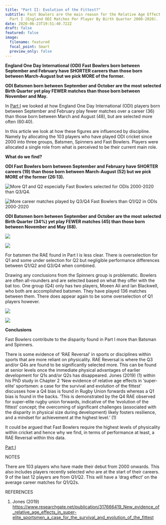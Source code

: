 ```yaml
---
title: "Part II: Evolution of the Fittest?"
subtitle: Fast Bowlers are the main reason for the Relative Age Effect found in
  Part I (England ODI Matches Per Player By Birth Quarter 2000-2020).
date: 2020-06-23T19:51:40.722Z
draft: false
featured: false
image:
  filename: featured
  focal_point: Smart
  preview_only: false
---
```

**England One Day International (ODI) Fast Bowlers born between September and February have SHORTER careers than those born between March-August but we pick MORE of the former.**

**ODI Batsmen born between September and October are the most selected Birth Quarter yet play FEWER matches than those born between November and May.**

In [Part I](https://onemoresummer.co.uk/post/but-weve-just-won-a-world-cup/) we looked at how England One Day International (ODI) players born between September and February play fewer matches over a career (36) than those born between March and August (48), but are selected more often (60:40).

In this article we look at how these figures are influenced by discipline. Namely by allocating the 103 players who have played ODI cricket since 2000 into three groups, Batsmen, Spinners and Fast Bowlers. Players were allocated a single role from what is perceived to be their current main role. 



**What do we find?**

**ODI Fast Bowlers born between September and February have SHORTER careers (19) than those born between March-August (52) but we pick MORE of the former (26:13).**

![More Q1 and Q2 especially Fast Bowlers selected for ODIs 2000-2020 than Q3/Q4.](fastbowlersbyqtrodi2000-2020.png "Number of Fast Bowlers selected for ODIs 2000-2020 By Birth Quarter")

![More career matches played by Q3/Q4 Fast Bowlers than Q1/Q2 in ODIs 2000-2020](fastbowlersmatchesbyqtrodi2000-2020.png "Matches Played By Fast Bowlers By Qtr in ODIs 2000-2020")

**ODI Batsmen born between September and October are the most selected Birth Quarter (34%) yet play FEWER matches (45) than those born between November and May (68).**

![](batsmenbyqtrodi2000-2020.png)

![](matchesperbatsmenbyqtrodi2000-2020.png)

For batsmen the RAE found in Part I is less clear. There is overselection for Q1 and some under selection for Q2 but negligible performance differences between Q1/Q2 and Q3/Q4 when combined.

Drawing any conclusions from the Spinners group is problematic. Bowlers are often all-rounders and are selected based on what they offer with the bat too. One group (Q4) only has two players, Moeen Ali and Ian Blackwell, who both are accomplished batsmen. They have played 136 matches between them. There does appear again to be some overselection of Q1 players however.

![](spinnersselectedbyqtrodi2000-2020.png)

![](matchesperspinnerbyqtrodi2000-2020.png)

**Conclusions**

Fast Bowlers contribute to the disparity found in Part I more than Batsman and Spinners.

There is some evidence of ‘RAE Reversal’ in sports or disciplines within sports that are more reliant on physicality. RAE Reversal is where the Q3 and/or Q4s are found to be significantly selected more. This can be found at senior levels once the immediate physical advantages of earlier development for Q1s and/or Q2s has disappeared. Jones (2019) (1) within his PhD study in Chapter 2 ‘New evidence of relative age effects in ‘super-elite’ sportsmen: a case for the survival and evolution of the fittest’ discusses how a Q4 bias is found in Rugby Union forwards whereas a Q1 bias is found in the backs. ‘This is demonstrated by the Q4 RAE observed for super-elite rugby union forwards, indicative of the ‘evolution of the fittest’ concept; the overcoming of significant challenges (associated with the disparity in physical size during development) likely fosters resilience, and a mindset for achievement at the highest level.’ (1)

It could be argued that Fast Bowlers require the highest levels of physicality within cricket and hence why we find, in terms of performance at least, a RAE Reversal within this data.

[Part I](https://onemoresummer.co.uk/post/but-weve-just-won-a-world-cup/)

NOTES

There are 103 players who have made their debut from 2000 onwards. This also includes players recently selected who are at the start of their careers. 9 of the last 12 players are from Q1/Q2. This will have a ‘drag effect’ on the average career matches for Q1/Q2s.

REFERENCES

1. Jones (2019) <https://www.researchgate.net/publication/317666419_New_evidence_of_relative_age_effects_in_super-elite_sportsmen_a_case_for_the_survival_and_evolution_of_the_fittest>